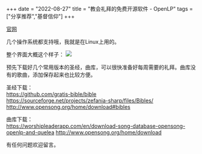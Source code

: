 +++ 
date = "2022-08-27"
title = "教会礼拜的免费开源软件 - OpenLP"
tags = ["分享推荐","基督信仰"]
+++

[官网](https://openlp.org/)

几个操作系统都支持哦，我就是在Linux上用的。

整个界面大概这个样子：
![](https://i.imgur.com/J1osMsU.png)

预先下载好几个常用版本的圣经，曲库，可以很快准备好每周需要的礼拜。曲库没有的歌曲，添加保存起来也比较方便。

圣经下载：  
https://github.com/gratis-bible/bible  
https://sourceforge.net/projects/zefania-sharp/files/Bibles/  
http://www.opensong.org/home/download#bibles

曲库下载：  
https://worshipleaderapp.com/en/download-song-database-opensong-openlp-and-quelea
http://www.opensong.org/home/download

有任何问题欢迎留言。

